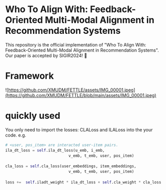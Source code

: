 # Who To Align With: Feedback-Oriented Multi-Modal Alignment in Recommendation Systems
This repository is the official implementation of "Who To Align With: Feedback-Oriented Multi-Modal Alignment in Recommendation Systems".
Our paper is accepted by  SIGIR2024! 🎉

# Framework
![https://github.com/XMUDM/FETTLE/assets/IMG_00001.jpeg](https://github.com/XMUDM/FETTLE/blob/main/assets/IMG_00001.jpeg)

# quickly used
You only need to import the losses: CLALoss and ILALoss into the your code.
e.g.
```python
# <user, pos_item> are interacted user-item pairs.
ila_dt_loss = self.ila_dt_loss(u_emb, i_emb,
                            v_emb, t_emb, user, pos_item)

cla_loss = self.cla_loss(user_embeddings, item_embeddings,
                            v_emb, t_emb, user, pos_item)

loss +=  self.iladt_weight * ila_dt_loss + self.cla_weight * cla_loss
```



